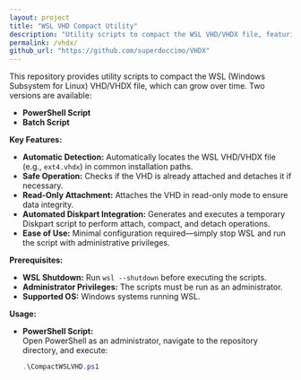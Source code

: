 ```yaml
---
layout: project
title: "WSL VHD Compact Utility"
description: "Utility scripts to compact the WSL VHD/VHDX file, featuring automatic detection, safe operation, read-only attachment, and automated Diskpart integration."
permalink: /vhdx/
github_url: "https://github.com/superdoccimo/VHDX"
---
```


This repository provides utility scripts to compact the WSL (Windows Subsystem for Linux) VHD/VHDX file, which can grow over time. Two versions are available:

- **PowerShell Script**
- **Batch Script**

**Key Features:**

- **Automatic Detection:** Automatically locates the WSL VHD/VHDX file (e.g., `ext4.vhdx`) in common installation paths.
- **Safe Operation:** Checks if the VHD is already attached and detaches it if necessary.
- **Read-Only Attachment:** Attaches the VHD in read-only mode to ensure data integrity.
- **Automated Diskpart Integration:** Generates and executes a temporary Diskpart script to perform attach, compact, and detach operations.
- **Ease of Use:** Minimal configuration required—simply stop WSL and run the script with administrative privileges.

**Prerequisites:**

- **WSL Shutdown:** Run `wsl --shutdown` before executing the scripts.
- **Administrator Privileges:** The scripts must be run as an administrator.
- **Supported OS:** Windows systems running WSL.

**Usage:**

- **PowerShell Script:**  
  Open PowerShell as an administrator, navigate to the repository directory, and execute:
  ```powershell
  .\CompactWSLVHD.ps1
  ```